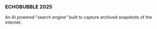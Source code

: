 ### ECHOBUBBLE 2025

An AI powered "search engine" built to capture archived snapshots of the internet. 
